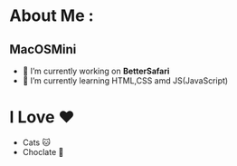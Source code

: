 # **About Me** :

## **MacOSMini**
- 🧭 I’m currently working on **BetterSafari**
- 🌱 I’m currently learning HTML,CSS amd JS(JavaScript)
# I Love ❤️
  - Cats 🐱
  - Choclate 🍫

